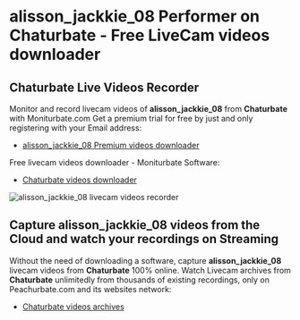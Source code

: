 # alisson_jackkie_08 Performer on Chaturbate - Free LiveCam videos downloader

## Chaturbate Live Videos Recorder

Monitor and record livecam videos of **alisson_jackkie_08** from **Chaturbate** with Moniturbate.com
Get a premium trial for free by just and only registering with your Email address:
* [alisson_jackkie_08 Premium videos downloader](https://moniturbate.com/request-demo-licence-key.html)

Free livecam videos downloader - Moniturbate Software:
* [Chaturbate videos downloader](https://moniturbate.com/moniturbate-download-software.html)

![alisson_jackkie_08 livecam videos recorder](https://peachurnet.com/templates/moniturbate-software.png)


## Capture alisson_jackkie_08 videos from the Cloud and watch your recordings on Streaming

Without the need of downloading a software, capture **alisson_jackkie_08** livecam videos from **Chaturbate** 100% online.
Watch Livecam archives from **Chaturbate** unlimitedly from thousands of existing recordings, only on Peachurbate.com and its websites network:
* [Chaturbate videos archives](https://peachurnet.com/)